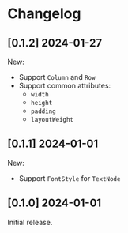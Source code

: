 # Changelog
## [0.1.2] 2024-01-27

New:
- Support `Column` and `Row`
- Support common attributes:
  * `width`
  * `height`
  * `padding`
  * `layoutWeight`
## [0.1.1] 2024-01-01
New:
- Support `FontStyle` for `TextNode`
## [0.1.0] 2024-01-01
Initial release.